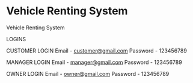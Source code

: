 # Vehicle Renting System
 Vehicle Renting System

LOGINS
  
  CUSTOMER LOGIN
  Email - customer@gmail.com
  Password - 123456789

 MANAGER LOGIN
  Email - manager@gmail.com
  Password - 123456789

 OWNER LOGIN
  Email - owner@gmail.com
  Password - 123456789